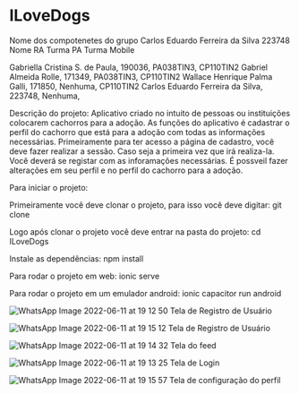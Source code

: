 # ILoveDogs

Nome dos compotenetes do grupo
Carlos Eduardo Ferreira da Silva 223748
Nome                                  RA              Turma PA     Turma Mobile

Gabriella Cristina S. de Paula,     190036,          PA038TIN3,      CP110TIN2
Gabriel Almeida Rolle,              171349,          PA038TIN3,      CP110TIN2
Wallace Henrique Palma Galli,       171850,          Nenhuma,        CP110TIN2
Carlos Eduardo Ferreira da Silva,   223748,          Nenhuma,     




Descrição do projeto: Aplicativo criado no intuito de pessoas ou instituições colocarem cachorros para a adoção. As funções do aplicativo é cadastrar o perfil do cachorro que está para a adoção com todas as informações necessárias. Primeiramente para ter acesso a página de cadastro, você deve fazer realizar a sessão. Caso seja a primeira vez que irá realiza-la. Você deverá se registar com as inforamações necessárias. É possveil fazer alterações em seu perfil e no perfil do cachorro para a adoção. 




Para iniciar o projeto:

Primeiramente você deve clonar o projeto, para isso você deve digitar: git clone 

Logo após clonar o projeto você deve entrar na pasta do projeto: cd ILoveDogs

Instale as dependências: npm install

Para rodar o projeto em web: ionic serve

Para rodar o projeto em um emulador android: ionic capacitor run android
 
![WhatsApp Image 2022-06-11 at 19 12 50](https://user-images.githubusercontent.com/70352279/173207181-5a1fb08f-fd9c-40f1-af2d-becfbe1fdd82.jpeg)  Tela de Registro de Usuário


![WhatsApp Image 2022-06-11 at 19 15 12](https://user-images.githubusercontent.com/70352279/173207331-68335b0f-2608-43e9-abd2-195b80fe1418.jpeg)  Tela de Registro de Usuário


![WhatsApp Image 2022-06-11 at 19 14 32](https://user-images.githubusercontent.com/70352279/173207340-320e499e-d252-4957-a8ea-605b50ca21d5.jpeg)  Tela do feed


![WhatsApp Image 2022-06-11 at 19 13 25](https://user-images.githubusercontent.com/70352279/173207346-e8378147-49a5-4b99-9649-359f9bdc55f8.jpeg)  Tela de Login


![WhatsApp Image 2022-06-11 at 19 15 57](https://user-images.githubusercontent.com/70352279/173207357-25aa71c0-5883-44cb-bade-afa5c8eaeac5.jpeg)  Tela de configuração do perfil

